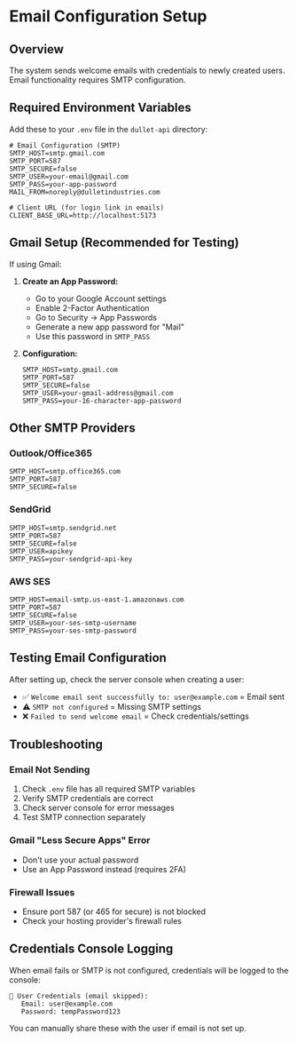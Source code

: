 # Email Configuration Setup

## Overview
The system sends welcome emails with credentials to newly created users. Email functionality requires SMTP configuration.

## Required Environment Variables

Add these to your `.env` file in the `dullet-api` directory:

```env
# Email Configuration (SMTP)
SMTP_HOST=smtp.gmail.com
SMTP_PORT=587
SMTP_SECURE=false
SMTP_USER=your-email@gmail.com
SMTP_PASS=your-app-password
MAIL_FROM=noreply@dulletindustries.com

# Client URL (for login link in emails)
CLIENT_BASE_URL=http://localhost:5173
```

## Gmail Setup (Recommended for Testing)

If using Gmail:

1. **Create an App Password:**
   - Go to your Google Account settings
   - Enable 2-Factor Authentication
   - Go to Security → App Passwords
   - Generate a new app password for "Mail"
   - Use this password in `SMTP_PASS`

2. **Configuration:**
   ```env
   SMTP_HOST=smtp.gmail.com
   SMTP_PORT=587
   SMTP_SECURE=false
   SMTP_USER=your-gmail-address@gmail.com
   SMTP_PASS=your-16-character-app-password
   ```

## Other SMTP Providers

### Outlook/Office365
```env
SMTP_HOST=smtp.office365.com
SMTP_PORT=587
SMTP_SECURE=false
```

### SendGrid
```env
SMTP_HOST=smtp.sendgrid.net
SMTP_PORT=587
SMTP_SECURE=false
SMTP_USER=apikey
SMTP_PASS=your-sendgrid-api-key
```

### AWS SES
```env
SMTP_HOST=email-smtp.us-east-1.amazonaws.com
SMTP_PORT=587
SMTP_SECURE=false
SMTP_USER=your-ses-smtp-username
SMTP_PASS=your-ses-smtp-password
```

## Testing Email Configuration

After setting up, check the server console when creating a user:
- ✅ `Welcome email sent successfully to: user@example.com` = Email sent
- ⚠️ `SMTP not configured` = Missing SMTP settings
- ❌ `Failed to send welcome email` = Check credentials/settings

## Troubleshooting

### Email Not Sending
1. Check `.env` file has all required SMTP variables
2. Verify SMTP credentials are correct
3. Check server console for error messages
4. Test SMTP connection separately

### Gmail "Less Secure Apps" Error
- Don't use your actual password
- Use an App Password instead (requires 2FA)

### Firewall Issues
- Ensure port 587 (or 465 for secure) is not blocked
- Check your hosting provider's firewall rules

## Credentials Console Logging

When email fails or SMTP is not configured, credentials will be logged to the console:
```
📧 User Credentials (email skipped):
   Email: user@example.com
   Password: tempPassword123
```

You can manually share these with the user if email is not set up.





